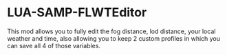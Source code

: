 # LUA-SAMP-FLWTEditor
This mod allows you to fully edit the fog distance, lod distance, your local weather and time, also allowing you to keep 2 custom profiles in which you can save all 4 of those variables.
